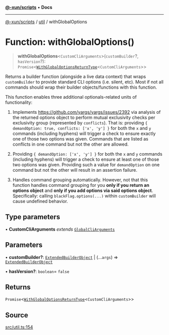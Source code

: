 [**@-xun/scripts**](../../README.md) • **Docs**

***

[@-xun/scripts](../../README.md) / [util](../README.md) / withGlobalOptions

# Function: withGlobalOptions()

> **withGlobalOptions**\<`CustomCliArguments`\>(`customBuilder`?, `hasVersion`?): `Promise`\<[`WithGlobalOptionsReturnType`](../type-aliases/WithGlobalOptionsReturnType.md)\<`CustomCliArguments`\>\>

Returns a builder function (alongside a live data context) that wraps
`customBuilder` to provide standard CLI options (i.e. silent, etc). Most if
not all commands should wrap their builder objects/functions with this
function.

This function enables three additional optionals-related units of
functionality:

1. Implements https://github.com/yargs/yargs/issues/2392 via analysis of the
   returned options object to perform mutual exclusivity checks per
   exclusivity group (represented by `conflicts`). That is: providing `{
   demandOption: true, conflicts: ['x', 'y'] }` for both the `x` and `y`
   commands (including hyphens) will trigger a check to ensure exactly one of
   those two options was given. Commands that are listed as conflicts in one
   command but not the other are allowed.

2. Providing `{ demandOption: ['x', 'y'] }` for both the `x` and `y` commands
   (including hyphens) will trigger a check to ensure at least one of those
   two options was given. Providing such a value for `demandOption` on one
   command but not the other will result in an assertion failure.

3. Handles command grouping automatically. However, not that this function
   handles command grouping for you **only if you return an options object**
   and **only if you add options via said options object**. Specifically:
   calling `blackFlag.options(...)` within `customBuilder` will cause
   undefined behavior.

## Type parameters

• **CustomCliArguments** *extends* [`GlobalCliArguments`](../type-aliases/GlobalCliArguments.md)

## Parameters

• **customBuilder?**: [`ExtendedBuilderObject`](../type-aliases/ExtendedBuilderObject.md) \| (...`args`) => [`ExtendedBuilderObject`](../type-aliases/ExtendedBuilderObject.md)

• **hasVersion?**: `boolean`= `false`

## Returns

`Promise`\<[`WithGlobalOptionsReturnType`](../type-aliases/WithGlobalOptionsReturnType.md)\<`CustomCliArguments`\>\>

## Source

[src/util.ts:154](https://github.com/Xunnamius/xscripts/blob/7129e155987055d658c285b3a31d449ff5e71ba7/src/util.ts#L154)
